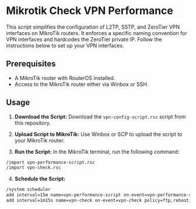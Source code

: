 # Mikrotik Check VPN Performance

This script simplifies the configuration of L2TP, SSTP, and ZeroTier VPN interfaces on MikroTik routers. It enforces a specific naming convention for VPN interfaces and hardcodes the ZeroTier private IP. Follow the instructions below to set up your VPN interfaces.

## Prerequisites

- A MikroTik router with RouterOS installed.
- Access to the MikroTik router either via Winbox or SSH.

## Usage

1. **Download the Script:**
   Download the `vpn-config-script.rsc` script from this repository.

2. **Upload Script to MikroTik:**
   Use Winbox or SCP to upload the script to your MikroTik router.

3. **Run the Script:**
   In the MikroTik terminal, run the following command:
```bash
/import vpn-performance-script.rsc
/import vpn-check.rsc
```
4. **Schedule the Script:**
```bash
/system scheduler
add interval=15m name=vpn-performance-script on-event=vpn-performance-script policy=ftp,reboot,read,write,policy,test,password,sniff,sensitive,romon start-time=startup
add interval=1m15s name=vpn-check on-event=vpn-check policy=ftp,reboot,read,write,policy,test,password,sniff,sensitive,romon start-time=startup
